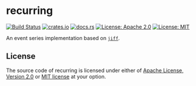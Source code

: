 # recurring

[![Build Status](https://github.com/martinohmann/recurring/workflows/ci/badge.svg)](https://github.com/martinohmann/recurring/actions?query=workflow%3Aci)
[![crates.io](https://img.shields.io/crates/v/recurring)](https://crates.io/crates/recurring)
[![docs.rs](https://img.shields.io/docsrs/recurring)](https://docs.rs/recurring)
[![License: Apache 2.0](https://img.shields.io/badge/License-Apache_2.0-blue.svg)](https://opensource.org/licenses/Apache-2.0)
[![License: MIT](https://img.shields.io/badge/License-MIT-yellow.svg)](https://opensource.org/licenses/MIT)

An event series implementation based on [`jiff`](https://docs.rs/jiff/latest/jiff/).

## License

The source code of recurring is licensed under either of [Apache License,
Version 2.0](LICENSE-APACHE.md) or [MIT license](LICENSE-MIT) at your option.
